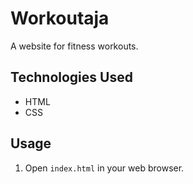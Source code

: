 # Workoutaja

A website for fitness workouts.

## Technologies Used

*   HTML
*   CSS

## Usage

1.  Open `index.html` in your web browser.
